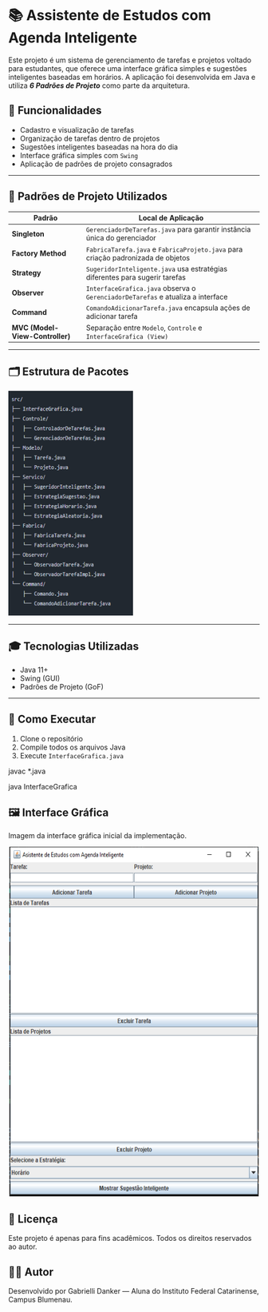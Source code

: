 # 📚 Assistente de Estudos com Agenda Inteligente

Este projeto é um sistema de gerenciamento de tarefas e projetos voltado para estudantes, que oferece uma interface gráfica simples e sugestões inteligentes baseadas em horários. A aplicação foi desenvolvida em Java e utiliza ***6 Padrões de Projeto*** como parte da arquitetura.

## 🚀 Funcionalidades

- Cadastro e visualização de tarefas
- Organização de tarefas dentro de projetos
- Sugestões inteligentes baseadas na hora do dia
- Interface gráfica simples com `Swing`
- Aplicação de padrões de projeto consagrados


---

## 🧠 Padrões de Projeto Utilizados

| Padrão             | Local de Aplicação |
|--------------------|---------------------|
| **Singleton**      | `GerenciadorDeTarefas.java` para garantir instância única do gerenciador |
| **Factory Method** | `FabricaTarefa.java` e `FabricaProjeto.java` para criação padronizada de objetos |
| **Strategy**       | `SugeridorInteligente.java` usa estratégias diferentes para sugerir tarefas |
| **Observer**       | `InterfaceGrafica.java` observa o `GerenciadorDeTarefas` e atualiza a interface |
| **Command**        | `ComandoAdicionarTarefa.java` encapsula ações de adicionar tarefa |
| **MVC (Model-View-Controller)** | Separação entre `Modelo`, `Controle` e `InterfaceGrafica (View)` |

---

## 🗂️ Estrutura de Pacotes

<img src="https://github.com/gabsdnker/IFC/blob/main/PAP/Projeto%20Final/images/Capturar.PNG" alt="Estrutura" width="250" height="450">

---

## 🎓 Tecnologias Utilizadas

- Java 11+
- Swing (GUI)
- Padrões de Projeto (GoF)

---

## 🧪 Como Executar

1. Clone o repositório
2. Compile todos os arquivos Java
3. Execute `InterfaceGrafica.java`

javac *.java

java InterfaceGrafica

## 🖼️ Interface Gráfica

Imagem da interface gráfica inicial da implementação.

<p align="center">
  <img src="https://github.com/gabsdnker/IFC/blob/main/PAP/Projeto%20Final/images/Inicio.PNG" alt="Imagem do Projeto" width="500" height="700">
</p>

## 🧾 Licença
Este projeto é apenas para fins acadêmicos. Todos os direitos reservados ao autor.

## 👨‍💻 Autor
Desenvolvido por Gabrielli Danker — Aluna do Instituto Federal Catarinense, Campus Blumenau.
